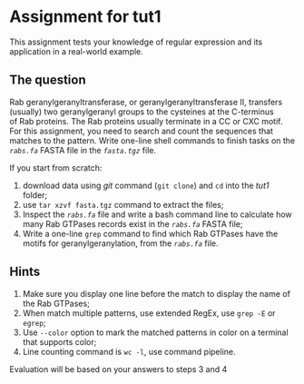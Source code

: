 # Assignment for tut1
This assignment tests your knowledge of regular expression and its application in a real-world example.

## The question
Rab geranylgeranyltransferase, or geranylgeranyltransferase II, transfers (usually) two geranylgeranyl
groups to the cysteines at the C-terminus of Rab proteins. The Rab proteins usually terminate in a CC
or CXC motif. For this assignment, you need to search and count the sequences
that matches to the pattern. Write one-line shell commands to finish tasks on
the _`rabs.fa`_ FASTA file in the _`fasta.tgz`_ file.

If you start from scratch:
1. download data using _git_ command (`git clone`) and `cd` into the _tut1_ folder;
2. use `tar xzvf fasta.tgz` command to extract the files;
3. Inspect the _`rabs.fa`_ file and write a bash command line to calculate how
   many Rab GTPases records exist in the _`rabs.fa`_ FASTA file;
4. Write a one-line `grep` command to find which Rab GTPases have the motifs for geranylgeranylation, from the _`rabs.fa`_ file.

## Hints
1. Make sure you display one line before the match to display the name of the Rab GTPases;
2. When match multiple patterns, use extended RegEx, use `grep -E` or `egrep`;
3. Use `--color` option to mark the matched patterns in color on a terminal that supports color;
4. Line counting command is `wc -l`, use command pipeline.

Evaluation will be based on your answers to steps 3 and 4
